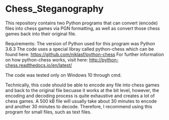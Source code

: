 # Chess_Steganography
This repository contains two Python programs that can convert (encode) files into chess games via PGN formatting, as well as convert those chess games back into their original file.

Requirements:
The version of Python used for this program was Python 3.6.3
The code uses a special libray called python-chess which can be found here:
  https://github.com/niklasf/python-chess
For further information on how python-chess works, visit here:
  http://python-chess.readthedocs.io/en/latest/
  
The code was tested only on Windows 10 through cmd.

Technically, this code should be able to encode any file into chess games and back to the original file becuase it works at the bit level, however, the encoding and decoding process is quite exhaustive and creates a lot of chess games. A 500 kB file will usually take about 30 minutes to encode and another 30 minutes to decode. Therefore, I recommend using this program for small files, such as text files.
